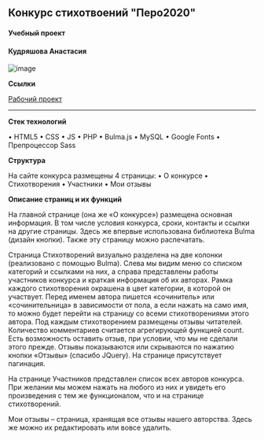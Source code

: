 ## Конкурс стихотвоений "Перо2020"
#### Учебный проект
#### Кудряшова Анастасия

![image](https://user-images.githubusercontent.com/56070980/189773836-2557eb97-94fb-4dc9-93c6-c6816dbe1811.png)


__Ссылки__

[Рабочий проект](http://pero2020.std-953.ist.mospolytech.ru/index.html)

---

__Стек технологий__

•	HTML5
•	CSS
•	JS
•	PHP
•	Bulma.js
•	MySQL
•	Google Fonts
•	Препроцессор Sass

__Структура__

На сайте конкурса размещены 4 страницы:
•	О конкурсе
•	Стихотворения
•	Участники
•	Мои отзывы

__Описание страниц и их функций__

На главной странице (она же «О конкурсе») размещена основная информация. В том числе условия конкурса, сроки, контакты и ссылки на другие страницы. Здесь же впервые использована библиотека Bulma (дизайн кнопки). Также эту страницу можно распечатать.

Страница Стихотворений визуально разделена на две колонки (реализовано с помощью Bulma). Слева мы видим меню со списком категорий и ссылками на них, а справа представлены работы участников конкурса и краткая информация об их авторах. Рамка каждого стихотворения окрашена в цвет категории, в которой он участвует. Перед именем автора пишется «сочинитель» или «сочинительница» в зависимости от пола, а если нажать на само имя, то можно будет перейти на страницу со всеми стихотворениями этого автора. Под каждым стихотворением размещены отзывы читателей. Количество комментариев считается агрегирующей функцией count. Есть возможность оставить отзыв, при условии, что мы не сделали этого прежде. Отзывы показываются или скрываются по нажатию кнопки «Отзывы» (спасибо JQuery). На странице присутствует пагинация.

На странице Участников представлен список всех авторов конкурса. При желании мы можем нажать на любого из них и увидеть его произведения с тем же функционалом, что и на странице стихотворений.

Мои отзывы – страница, хранящая все отзывы нашего авторства. Здесь же можно их редактировать или вовсе удалить.


